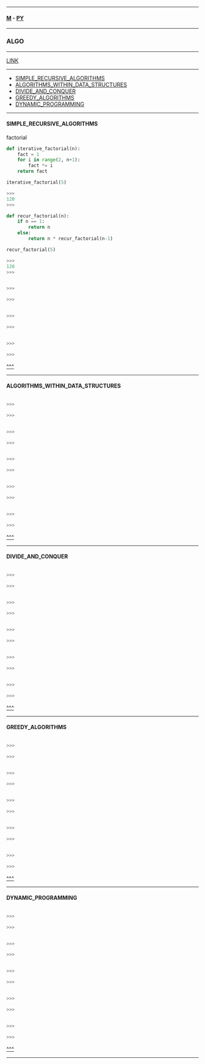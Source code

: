 
---

#### [M](https://github.com/ttltrk/TTT/blob/master/menu.md) - [PY](https://github.com/ttltrk/TTT/blob/master/PY/PY.md)

---

### ALGO

---

[LINK](https://www.youtube.com/watch?v=fW_OS3LGB9Q&t=764s)

---

* [SIMPLE_RECURSIVE_ALGORITHMS](#SIMPLE_RECURSIVE_ALGORITHMS)
* [ALGORITHMS_WITHIN_DATA_STRUCTURES](#ALGORITHMS_WITHIN_DATA_STRUCTURES)
* [DIVIDE_AND_CONQUER](#DIVIDE_AND_CONQUER)
* [GREEDY_ALGORITHMS](#GREEDY_ALGORITHMS)
* [DYNAMIC_PROGRAMMING](#DYNAMIC_PROGRAMMING)

---

#### SIMPLE_RECURSIVE_ALGORITHMS

factorial

```py
def iterative_factorial(n):
    fact = 1
    for i in range(2, n+1):
        fact *= i
    return fact

iterative_factorial(5)

>>>
120
>>>
```

```py
def recur_factorial(n):
    if n == 1:
        return n
    else:
        return n * recur_factorial(n-1)

recur_factorial(5)

>>>
120
>>>
```

```py

>>>

>>>
```

```py

>>>

>>>
```

```py

>>>

>>>
```

[^^^](#ALGO)

---

#### ALGORITHMS_WITHIN_DATA_STRUCTURES

```py

>>>

>>>
```

```py

>>>

>>>
```

```py

>>>

>>>
```

```py

>>>

>>>
```

```py

>>>

>>>
```

[^^^](#ALGO)

---

#### DIVIDE_AND_CONQUER

```py

>>>

>>>
```

```py

>>>

>>>
```

```py

>>>

>>>
```

```py

>>>

>>>
```

```py

>>>

>>>
```

[^^^](#ALGO)

---

#### GREEDY_ALGORITHMS

```py

>>>

>>>
```

```py

>>>

>>>
```

```py

>>>

>>>
```

```py

>>>

>>>
```

```py

>>>

>>>
```

[^^^](#ALGO)

---

#### DYNAMIC_PROGRAMMING

```py

>>>

>>>
```

```py

>>>

>>>
```

```py

>>>

>>>
```

```py

>>>

>>>
```

```py

>>>

>>>
```

[^^^](#ALGO)

---
